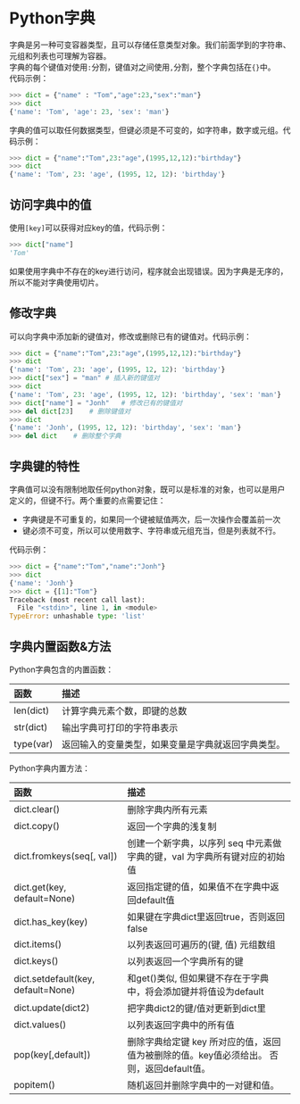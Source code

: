 # Python字典
字典是另一种可变容器类型，且可以存储任意类型对象。我们前面学到的字符串、元组和列表也可理解为容器。
<br />字典的每个键值对使用```:```分割，键值对之间使用```,```分割，整个字典包括在```{}```中。
<br>代码示例：
```python
>>> dict = {"name" : "Tom","age":23,"sex":"man"}
>>> dict
{'name': 'Tom', 'age': 23, 'sex': 'man'}
```
字典的值可以取任何数据类型，但键必须是不可变的，如字符串，数字或元组。代码示例：
```python
>>> dict = {"name":"Tom",23:"age",(1995,12,12):"birthday"}
>>> dict
{'name': 'Tom', 23: 'age', (1995, 12, 12): 'birthday'}
```
## 访问字典中的值
使用```[key]```可以获得对应key的值，代码示例：
```python
>>> dict["name"]
'Tom'
```
如果使用字典中不存在的key进行访问，程序就会出现错误。因为字典是无序的，所以不能对字典使用切片。
## 修改字典
可以向字典中添加新的键值对，修改或删除已有的键值对。代码示例：

```python
>>> dict = {"name":"Tom",23:"age",(1995,12,12):"birthday"}
>>> dict
{'name': 'Tom', 23: 'age', (1995, 12, 12): 'birthday'}
>>> dict["sex"] = "man" # 插入新的键值对
>>> dict
{'name': 'Tom', 23: 'age', (1995, 12, 12): 'birthday', 'sex': 'man'}
>>> dict["name"] = "Jonh"   # 修改已有的键值对
>>> del dict[23]    # 删除键值对
>>> dict
{'name': 'Jonh', (1995, 12, 12): 'birthday', 'sex': 'man'}
>>> del dict    # 删除整个字典
```

## 字典键的特性
字典值可以没有限制地取任何python对象，既可以是标准的对象，也可以是用户定义的，但键不行。两个重要的点需要记住：
- 字典键是不可重复的，如果同一个键被赋值两次，后一次操作会覆盖前一次
- 键必须不可变，所以可以使用数字、字符串或元组充当，但是列表就不行。

代码示例：
```python
>>> dict = {"name":"Tom","name":"Jonh"}
>>> dict
{'name': 'Jonh'}
>>> dict = {[1]:"Tom"}
Traceback (most recent call last):
  File "<stdin>", line 1, in <module>
TypeError: unhashable type: 'list'
```
## 字典内置函数&方法
Python字典包含的内置函数：

|函数|描述|
|:--|:--|
| len(dict) | 计算字典元素个数，即键的总数 |
| str(dict) | 输出字典可打印的字符串表示
| type(var) | 返回输入的变量类型，如果变量是字典就返回字典类型。
Python字典内置方法：

| 函数| 描述|
|:--|:--|
|dict.clear()|删除字典内所有元素
|dict.copy()|返回一个字典的浅复制
|dict.fromkeys(seq[, val])|创建一个新字典，以序列 seq 中元素做字典的键，val 为字典所有键对应的初始值
|dict.get(key, default=None)|返回指定键的值，如果值不在字典中返回default值
|dict.has_key(key)|如果键在字典dict里返回true，否则返回false
|dict.items()|以列表返回可遍历的(键, 值) 元组数组
|dict.keys()|以列表返回一个字典所有的键
|dict.setdefault(key, default=None)|和get()类似, 但如果键不存在于字典中，将会添加键并将值设为default
|dict.update(dict2)|把字典dict2的键/值对更新到dict里
|dict.values()|以列表返回字典中的所有值
|pop(key[,default])|删除字典给定键 key 所对应的值，返回值为被删除的值。key值必须给出。 否则，返回default值。
|popitem()|随机返回并删除字典中的一对键和值。
